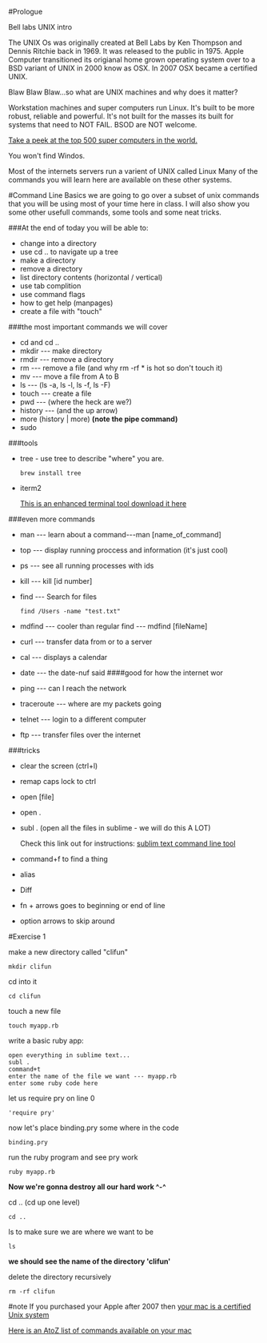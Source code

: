 #Prologue


Bell labs UNIX intro

The UNIX Os was originally created at Bell Labs by Ken Thompson and Dennis Ritchie back in 1969. It was released to the public in 1975. Apple Computer transitioned its origianal home grown operating system over to a BSD variant of UNIX in 2000 know as OSX. In 2007 OSX became a certified UNIX.

Blaw Blaw Blaw...so what are UNIX machines and why does it matter?

Workstation machines and super computers run Linux. It's built to be more robust, reliable and powerful. It's not built for the masses its built for systems that need to NOT FAIL. BSOD are NOT welcome.

[Take a peek at the top 500 super computers in the world.](http://www.top500.org/lists/2014/06/)

You won't find Windos.

Most of the internets servers run a varient of UNIX called Linux
Many of the commands you will learn here are available on these other systems.

#Command Line Basics
we are going to go over a subset of unix commands that you will be using most of your time here in class. I will also show you some other usefull commands, some tools and some neat tricks. 

###At the end of today you will be able to:

- change into a directory
- use cd .. to navigate up a tree
- make a directory
- remove a directory
- list directory contents (horizontal / vertical)
- use tab complition
- use command flags
- how to get help (manpages)
- create a file with "touch"

###the most important commands we will cover
- cd and cd ..
- mkdir --- make directory
- rmdir --- remove a directory
- rm --- remove a file (and why rm -rf * is hot so don't touch it)
- mv --- move a file from A to B
- ls --- (ls -a, ls -l, ls -f, ls -F)
- touch --- create a file
- pwd --- (where the heck are we?)
- history --- (and the up arrow)
- more (history | more) **(note the pipe command)**
- sudo

###tools
- tree - use tree to describe "where" you are.

	```
	brew install tree
	```
- iterm2

	[This is an enhanced terminal tool download it here](http://www.iterm2.com/#/section/home)

###even more commands
- man --- learn about a command---man [name_of_command]
- top --- display running proccess and information (it's just cool)
- ps --- see all running processes with ids
- kill --- kill [id number]
- find --- Search for files 
	
	```
	find /Users -name "test.txt" 	 
	```
- mdfind --- cooler than regular find --- mdfind [fileName]
- curl --- transfer data from or to a server
- cal --- displays a calendar
- date --- the date-nuf said
####good for how the internet wor
- ping --- can I reach the network
- traceroute --- where are my packets going
- telnet --- login to a different computer
- ftp --- transfer files over the internet		



###tricks
- clear the screen (ctrl+l)
- remap caps lock to ctrl
- open [file]
- open .
- subl . (open all the files in sublime - we will do this A LOT)

	Check this link out for instructions:
[sublim text command line tool](https://www.sublimetext.com/docs/2/osx_command_line.html)

- command+f to find a thing
- alias
- Diff
- fn + arrows goes to beginning or end of line
- option arrows to skip around




#Exercise 1


make a new directory called "clifun"

```
mkdir clifun
```
cd into it

```
cd clifun
```

touch a new file

```
touch myapp.rb
```

write a basic ruby app:

```
open everything in sublime text...
subl .
command+t
enter the name of the file we want --- myapp.rb
enter some ruby code here
```

let us require pry on line 0

```
'require pry'
```

now let's place binding.pry some where in the code

```
binding.pry
```
run the ruby program and see pry work

```
ruby myapp.rb

```
**Now we're gonna destroy all our hard work ^-^**

cd .. (cd up one level)

```
cd ..
```

ls to make sure we are where we want to be

```
ls
```
**we should see the name of the directory 'clifun'**

delete the directory recursively

```
rm -rf clifun
```


#note
If you purchased your Apple after 2007 then [your mac is a certified Unix system](http://www.unix.org/what_is_unix/history_timeline.html)

[Here is an AtoZ list of commands available on your mac](osx_unix_commands.md)
